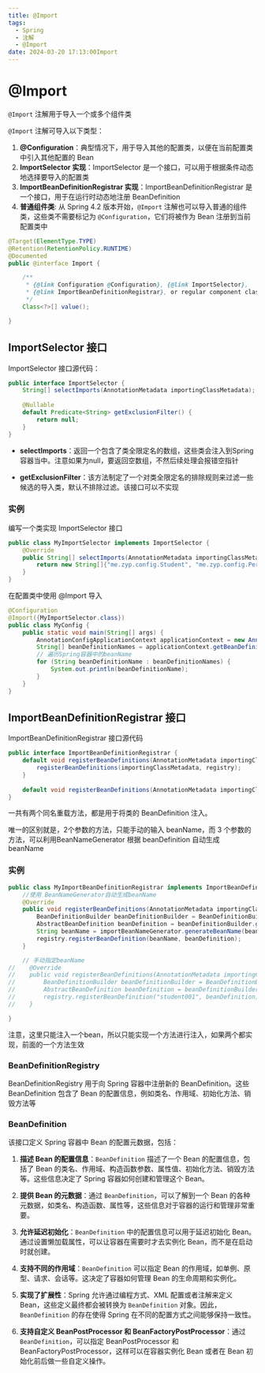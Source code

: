 ```yaml
---
title: @Import
tags:
  - Spring 
  - 注解
  - @Import
date: 2024-03-20 17:13:00Import
---
```


# @Import

`@Import` 注解用于导入一个或多个组件类

`@Import` 注解可导入以下类型：

1. **@Configuration**：典型情况下，用于导入其他的配置类，以便在当前配置类中引入其他配置的 Bean
2. **ImportSelector 实现**：ImportSelector 是一个接口，可以用于根据条件动态地选择要导入的配置类
3. **ImportBeanDefinitionRegistrar 实现**：ImportBeanDefinitionRegistrar 是一个接口，用于在运行时动态地注册 BeanDefinition
4. **普通组件类**: 从 Spring 4.2 版本开始，`@Import` 注解也可以导入普通的组件类，这些类不需要标记为 `@Configuration`，它们将被作为 Bean 注册到当前配置类中

```java
@Target(ElementType.TYPE)
@Retention(RetentionPolicy.RUNTIME)
@Documented
public @interface Import {

	/**
	 * {@link Configuration @Configuration}, {@link ImportSelector},
	 * {@link ImportBeanDefinitionRegistrar}, or regular component classes to import.
	 */
	Class<?>[] value();

}
```

## ImportSelector 接口

ImportSelector 接口源代码：

```java
public interface ImportSelector {
    String[] selectImports(AnnotationMetadata importingClassMetadata);
    
    @Nullable
	default Predicate<String> getExclusionFilter() {
		return null;
	}
}
```

- **selectImports**：返回一个包含了类全限定名的数组，这些类会注入到Spring容器当中。注意如果为null，要返回空数组，不然后续处理会报错空指针

- **getExclusionFilter**：该方法制定了一个对类全限定名的排除规则来过滤一些候选的导入类，默认不排除过滤。该接口可以不实现

### 实例

编写一个类实现 ImportSelector 接口

```java
public class MyImportSelector implements ImportSelector {
    @Override
    public String[] selectImports(AnnotationMetadata importingClassMetadata) {
        return new String[]{"me.zyp.config.Student", "me.zyp.config.Person"};
    }
}
```

在配置类中使用 @Import 导入

```java
@Configuration
@Import({MyImportSelector.class})
public class MyConfig {
    public static void main(String[] args) {
        AnnotationConfigApplicationContext applicationContext = new AnnotationConfigApplicationContext(MyConfig.class);
        String[] beanDefinitionNames = applicationContext.getBeanDefinitionNames();
        // 遍历Spring容器中的beanName
        for (String beanDefinitionName : beanDefinitionNames) {
            System.out.println(beanDefinitionName);
        }
    }
}
```

## ImportBeanDefinitionRegistrar 接口

ImportBeanDefinitionRegistrar 接口源代码

```java
public interface ImportBeanDefinitionRegistrar {
	default void registerBeanDefinitions(AnnotationMetadata importingClassMetadata, BeanDefinitionRegistry registry, BeanNameGenerator importBeanNameGenerator) {
		registerBeanDefinitions(importingClassMetadata, registry);
	}
    
    default void registerBeanDefinitions(AnnotationMetadata importingClassMetadata, BeanDefinitionRegistry registry) {}
}
```

一共有两个同名重载方法，都是用于将类的 BeanDefinition 注入。

唯一的区别就是，2个参数的方法，只能手动的输入 beanName，而 3 个参数的方法，可以利用BeanNameGenerator 根据 beanDefinition 自动生成 beanName

### 实例

```java
public class MyImportBeanDefinitionRegistrar implements ImportBeanDefinitionRegistrar {
    //使用 BeanNameGenerator自动生成beanName
    @Override
    public void registerBeanDefinitions(AnnotationMetadata importingClassMetadata, BeanDefinitionRegistry registry, BeanNameGenerator importBeanNameGenerator) {
        BeanDefinitionBuilder beanDefinitionBuilder = BeanDefinitionBuilder.genericBeanDefinition(Person.class);
        AbstractBeanDefinition beanDefinition = beanDefinitionBuilder.getBeanDefinition();
        String beanName = importBeanNameGenerator.generateBeanName(beanDefinition, registry);
        registry.registerBeanDefinition(beanName, beanDefinition);
    }

    // 手动指定beanName
//    @Override
//    public void registerBeanDefinitions(AnnotationMetadata importingClassMetadata, BeanDefinitionRegistry registry) {
//        BeanDefinitionBuilder beanDefinitionBuilder = BeanDefinitionBuilder.genericBeanDefinition(Student.class);
//        AbstractBeanDefinition beanDefinition = beanDefinitionBuilder.getBeanDefinition();
//        registry.registerBeanDefinition("student001", beanDefinition);
//    }

}
```

注意，这里只能注入一个bean，所以只能实现一个方法进行注入，如果两个都实现，前面的一个方法生效

### BeanDefinitionRegistry

BeanDefinitionRegistry 用于向 Spring 容器中注册新的 BeanDefinition。这些 BeanDefinition 包含了 Bean 的配置信息，例如类名、作用域、初始化方法、销毁方法等

### BeanDefinition

该接口定义 Spring 容器中 Bean 的配置元数据，包括：

1. **描述 Bean 的配置信息**：`BeanDefinition` 描述了一个 Bean 的配置信息，包括了 Bean 的类名、作用域、构造函数参数、属性值、初始化方法、销毁方法等。这些信息决定了 Spring 容器如何创建和管理这个 Bean。
    
2. **提供 Bean 的元数据**：通过 `BeanDefinition`，可以了解到一个 Bean 的各种元数据，如类名、构造函数、属性等，这些信息对于容器的运行和管理非常重要。
    
3. **允许延迟初始化**：`BeanDefinition` 中的配置信息可以用于延迟初始化 Bean。通过设置懒加载属性，可以让容器在需要时才去实例化 Bean，而不是在启动时就创建。
    
4. **支持不同的作用域**：`BeanDefinition` 可以指定 Bean 的作用域，如单例、原型、请求、会话等。这决定了容器如何管理 Bean 的生命周期和实例化。
    
5. **实现了扩展性**：Spring 允许通过编程方式、XML 配置或者注解来定义 Bean，这些定义最终都会被转换为 `BeanDefinition` 对象。因此，`BeanDefinition` 的存在使得 Spring 在不同的配置方式之间能够保持一致性。
    
6. **支持自定义 BeanPostProcessor 和 BeanFactoryPostProcessor**：通过 `BeanDefinition`，可以指定 BeanPostProcessor 和 BeanFactoryPostProcessor，这样可以在容器实例化 Bean 或者在 Bean 初始化前后做一些自定义操作。